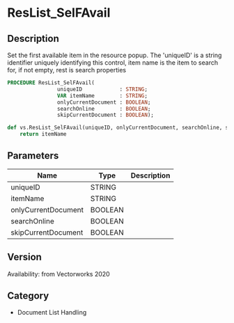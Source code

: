 # ResList_SelFAvail

## Description
Set the first available item in the resource popup. The 'uniqueID' is a string identifier uniquely identifying this control, item name is the item to search for, if not empty, rest is search properties

```pascal
PROCEDURE ResList_SelFAvail(
				uniqueID            : STRING;
				VAR itemName        : STRING;
				onlyCurrentDocument : BOOLEAN;
				searchOnline        : BOOLEAN;
				skipCurrentDocument : BOOLEAN);
```

```python
def vs.ResList_SelFAvail(uniqueID, onlyCurrentDocument, searchOnline, skipCurrentDocument):
    return itemName
```

## Parameters
|Name|Type|Description|
|---|---|---|
|uniqueID|STRING|   |
|itemName|STRING|   |
|onlyCurrentDocument|BOOLEAN|   |
|searchOnline|BOOLEAN|   |
|skipCurrentDocument|BOOLEAN|   |

## Version
Availability: from Vectorworks 2020

## Category
* Document List Handling

